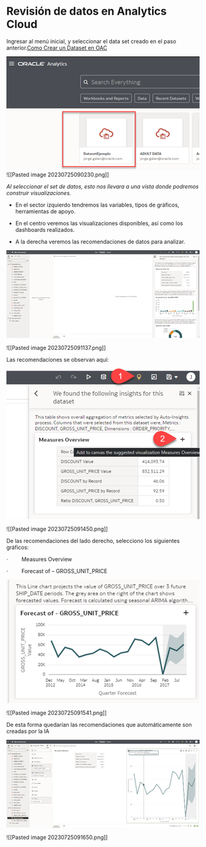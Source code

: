 # Revisión de datos en Analytics Cloud

Ingresar al menú inicial, y seleccionar el data set creado en el paso anterior.[Como Crear un Dataset en OAC](Crear_Dataset_Excel.md)


<img src="opt/Pasted image 20230725090230.png" alt="paso1">
![[Pasted image 20230725090230.png]]

*Al seleccionar el set de datos, esto nos llevara a una vista donde podremos construir visualizaciones.*

- En el sector izquierdo tendremos las variables, tipos de gráficos, herramientas de apoyo.

- En el centro veremos las visualizaciones disponibles, así como los dashboards realizados.

- A la derecha veremos las recomendaciones de datos para analizar.

<img src="opt/Pasted image 20230725091137.png" alt="pag Principal OAC">

![[Pasted image 20230725091137.png]]

Las recomendaciones se observan aquí:

<img src="opt/Pasted image 20230725091450.png" alt="Recomendaciones">

![[Pasted image 20230725091450.png]]

De las recomendaciones del lado derecho, selecciono los siguientes gráficos:

·         Measures Overview

·         Forecast of – GROSS_UNIT_PRICE


<img src="opt/Pasted image 20230725091541.png" alt="reco1">

![[Pasted image 20230725091541.png]]

De esta forma quedarían las recomendaciones que automáticamente son creadas por la IA

<img src="opt/Pasted image 20230725091650.png" alt="full reco">

![[Pasted image 20230725091650.png]]

